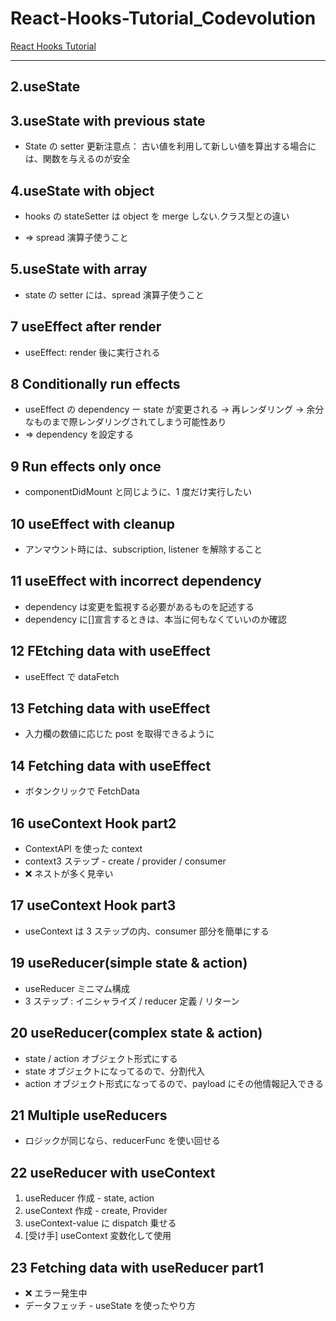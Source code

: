 # React-Hooks-Tutorial_Codevolution

[React Hooks Tutorial](https://www.youtube.com/playlist?list=PLC3y8-rFHvwisvxhZ135pogtX7_Oe3Q3A)

---

## 2.useState

## 3.useState with previous state

-   State の setter 更新注意点： 古い値を利用して新しい値を算出する場合には、関数を与えるのが安全

## 4.useState with object

-   hooks の stateSetter は object を merge しない.クラス型との違い

-   => spread 演算子使うこと

## 5.useState with array

-   state の setter には、spread 演算子使うこと

## 7 useEffect after render

-   useEffect: render 後に実行される

## 8 Conditionally run effects

-   useEffect の dependency ー state が変更される -> 再レンダリング -> 余分なものまで際レンダリングされてしまう可能性あり
-   => dependency を設定する

## 9 Run effects only once

-   componentDidMount と同じように、1 度だけ実行したい

## 10 useEffect with cleanup

-   アンマウント時には、subscription, listener を解除すること

## 11 useEffect with incorrect dependency

-   dependency は変更を監視する必要があるものを記述する
-   dependency に[]宣言するときは、本当に何もなくていいのか確認

## 12 FEtching data with useEffect

-   useEffect で dataFetch

## 13 Fetching data with useEffect

-   入力欄の数値に応じた post を取得できるように

## 14 Fetching data with useEffect

-   ボタンクリックで FetchData

## 16 useContext Hook part2

-   ContextAPI を使った context
-   context3 ステップ - create / provider / consumer
-   :x: ネストが多く見辛い

## 17 useContext Hook part3

-   useContext は 3 ステップの内、consumer 部分を簡単にする

## 19 useReducer(simple state & action)

-   useReducer ミニマム構成
-   3 ステップ : イニシャライズ / reducer 定義 / リターン

## 20 useReducer(complex state & action)

-   state / action オブジェクト形式にする
-   state オブジェクトになってるので、分割代入
-   action オブジェクト形式になってるので、payload にその他情報記入できる

## 21 Multiple useReducers

-   ロジックが同じなら、reducerFunc を使い回せる

## 22 useReducer with useContext

1. useReducer 作成 - state, action
2. useContext 作成 - create, Provider
3. useContext-value に dispatch 乗せる
4. [受け手] useContext 変数化して使用

## 23 Fetching data with useReducer part1

-   :x: エラー発生中
-   データフェッチ - useState を使ったやり方
